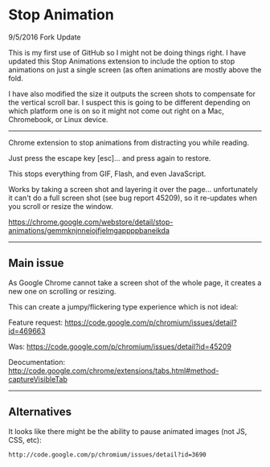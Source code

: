 
# Stop Animation

9/5/2016 Fork Update

This is my first use of GitHub so I might not be doing things right.  I have updated this Stop Animations extension to include the option to stop animations on just a single screen (as often animations are mostly above the fold.

I have also modified the size it outputs the screen shots to compensate for the vertical scroll bar.  I suspect this is going to be different depending on which platform one is on so it might not come out right on a Mac, Chromebook, or Linux device.




--------------------

Chrome extension to stop animations from distracting you while reading.

Just press the escape key [esc]... and press again to restore.

This stops everything from GIF, Flash, and even JavaScript.

Works by taking a screen shot and layering it over the page... unfortunately it can't do a full screen shot (see bug report 45209), so it re-updates when you scroll or resize the window.

https://chrome.google.com/webstore/detail/stop-animations/gemmknjnneiojfjelmgappppbaneikda

---

## Main issue

As Google Chrome cannot take a screen shot of the whole page, it creates a new one on scrolling or resizing.

This can create a jumpy/flickering type experience which is not ideal:

Feature request:
	https://code.google.com/p/chromium/issues/detail?id=469663

Was:
	https://code.google.com/p/chromium/issues/detail?id=45209

Deocumentation:
	http://code.google.com/chrome/extensions/tabs.html#method-captureVisibleTab

---

## Alternatives

It looks like there might be the ability to pause animated images (not JS, CSS, etc):

	http://code.google.com/p/chromium/issues/detail?id=3690
